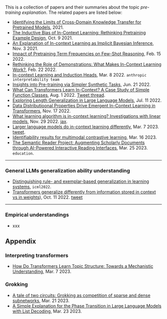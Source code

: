 
This is a collection of papers and their summaries about the topic *pre-training explanation*.
The related papers are listed below:
- [Identifying the Limits of Cross-Domain Knowledge Transfer for Pretrained Models](https://openreview.net/forum?id=luO6l9cP6b6), 2021.
- [The Inductive Bias of In-Context Learning: Rethinking Pretraining Example Design](https://openreview.net/forum?id=lnEaqbTJIRz), Oct. 9 2021.
- [An Explanation of In-context Learning as Implicit Bayesian Inference](https://arxiv.org/abs/2111.02080), Nov. 3 2021.
- [Impact of Pretraining Term Frequencies on Few-Shot Reasoning](https://arxiv.org/abs/2202.07206), Feb. 15 2022.
- [Rethinking the Role of Demonstrations: What Makes In-Context Learning Work?](https://arxiv.org/abs/2202.12837), Feb. 22 2022.
- [In-context Learning and Induction Heads](https://transformer-circuits.pub/2022/in-context-learning-and-induction-heads/index.html), Mar. 8 2022. `anthropic interpretability team`
- [Insights into Pre-training via Simpler Synthetic Tasks](https://arxiv.org/abs/2206.10139), Jun. 21 2022.
- [What Can Transformers Learn In-Context? A Case Study of Simple Function Classes](https://arxiv.org/pdf/2208.01066.pdf), Aug. 1 2022. [Tweet thread](https://twitter.com/tsiprasd/status/1555302289824366592).
- [Exploring Length Generalization in Large Language Models](https://arxiv.org/pdf/2207.04901.pdf), Jul. 11 2022.
- [Data Distributioonal Properties Drive Emergent In-Context Learning in Transformers](https://arxiv.org/abs/2205.05055), Nov. 17 2022.
- [What learning algorithm is in-context learning? Investigations with linear models](https://arxiv.org/pdf/2211.15661.pdf), Nov. 29 2022. [jax](https://github.com/ekinakyurek/google-research/tree/master/incontext).
- [Larger language models do in-context learning differently](https://arxiv.org/abs/2303.03846), Mar. 7 2023. [tweet](https://arxiv.org/abs/2303.03846).
- [Identifiability results for multimodal contrastive learning](https://arxiv.org/pdf/2303.09166.pdf), Mar. 16 2023.
- [The Semantic Reader Project: Augmenting Scholarly Documents through AI-Powered Interactive Reading Interfaces](https://arxiv.org/pdf/2303.14334.pdf), Mar. 25 2023. `education`.

---

### General LLMs generalization ability understanding

- [Distinguishing rule- and exemplar-based generalization in learning systems](https://proceedings.mlr.press/v162/dasgupta22b/dasgupta22b.pdf), `icml2022`.
- [Transformers generalize differently from information stored in context vs in weights](https://arxiv.org/abs/2210.05675)), Oct. 11 2022. [tweet](https://twitter.com/FelixHill84/status/1580566903168282624)

---

### Empirical understandings

- xxx

## Appendix

### Interpreting transformers

- [How Do Transformers Learn Topic Structure: Towards a Mechanistic Understanding](https://arxiv.org/pdf/2303.04245.pdf), Mar. 7 2023.

### Grokking

- [A tale of two circuits: Grokking as competition of sparse and dense subnetworks](https://arxiv.org/pdf/2303.11873.pdf), Mar. 21 2023.
- [A Simple Explanation for the Phase Transition in Large Language Models with List Decoding](https://arxiv.org/pdf/2303.13112.pdf), Mar. 23 2023.
